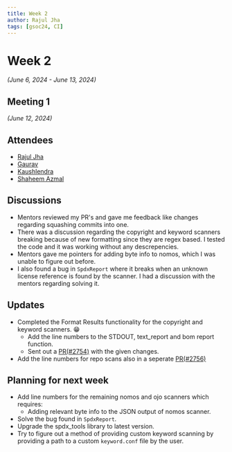 ```yaml
---
title: Week 2
author: Rajul Jha
tags: [gsoc24, CI]
---
```

<!--
SPDX-License-Identifier: CC-BY-SA-4.0

SPDX-FileCopyrightText: 2024 Rajul Jha <rajuljha49gmail.com>
-->

# Week 2
*(June 6, 2024 - June 13, 2024)*

## Meeting 1
*(June 12, 2024)*

## Attendees
* [Rajul Jha](https://github.com/rajuljha)
* [Gaurav](https://github.com/GMishx)
* [Kaushlendra](https://github.com/Kaushl2208)
* [Shaheem Azmal](https://github.com/shaheemazmalmmd)

## Discussions

* Mentors reviewed my PR's and gave me feedback like changes regarding squashing commits into one.
* There was a discussion regarding the copyright and keyword scanners breaking because of new formatting since they are regex based. I tested the code and it was working without any descrepencies.
* Mentors gave me pointers for adding byte info to nomos, which I was unable to figure out before.
* I also found a bug in `SpdxReport` where it breaks when an unknown license reference is found by the scanner. I had a discussion with the mentors regarding solving it.

## Updates
* Completed the Format Results functionality for the copyright and keyword scanners. :grin:
  * Add the line numbers to the STDOUT, text_report and bom report function.
  * Sent out a [PR(#2754)](https://github.com/fossology/fossology/pull/2754) with the given changes.
* Add the line numbers for repo scans also in a seperate [PR(#2756)](https://github.com/fossology/fossology/pull/2756)

## Planning for next week
* Add line numbers for the remaining nomos and ojo scanners which requires:
  * Adding relevant byte info to the JSON output of nomos scanner.
* Solve the bug found in `SpdxReport`.
* Upgrade the spdx_tools library to latest version.
* Try to figure out a method of providing custom keyword scanning by providing a path to a custom `keyword.conf` file by the user.
